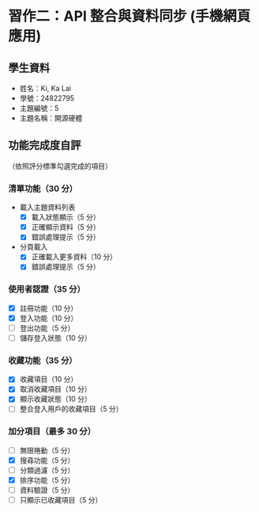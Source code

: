 # 習作二：API 整合與資料同步 (手機網頁應用)

## 學生資料

- 姓名：Ki, Ka Lai
- 學號：24822795
- 主題編號：5
- 主題名稱：開源硬體

## 功能完成度自評

（依照評分標準勾選完成的項目）

### 清單功能（30 分）

- 載入主題資料列表
  - [x] 載入狀態顯示（5 分）
  - [x] 正確顯示資料（5 分）
  - [x] 錯誤處理提示（5 分）
- 分頁載入
  - [x] 正確載入更多資料（10 分）
  - [x] 錯誤處理提示（5 分）

### 使用者認證（35 分）

- [x] 註冊功能（10 分）
- [x] 登入功能（10 分）
- [ ] 登出功能（5 分）
- [ ] 儲存登入狀態（10 分）

### 收藏功能（35 分）

- [x] 收藏項目（10 分）
- [x] 取消收藏項目（10 分）
- [x] 顯示收藏狀態（10 分）
- [ ] 整合登入用戶的收藏項目（5 分）

### 加分項目（最多 30 分）

- [ ] 無限捲動（5 分）
- [x] 搜尋功能（5 分）
- [ ] 分類過濾（5 分）
- [x] 排序功能（5 分）
- [ ] 資料驗證（5 分）
- [ ] 只顯示已收藏項目（5 分）